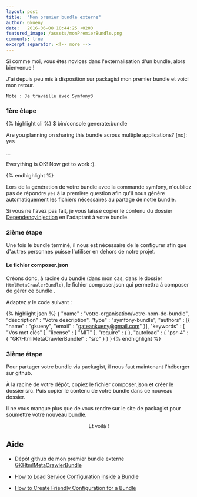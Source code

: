 ```yaml
---
layout: post
title:  "Mon premier bundle externe"
author: Gkueny
date:   2016-06-08 10:44:25 +0200
featured_image: /assets/monPremierBundle.png
comments: true
excerpt_separator: <!-- more -->
---
```

Si comme moi, vous êtes novices dans l'externalisation d'un bundle, alors bienvenue !

J'ai depuis peu mis à disposition sur packagist mon premier bundle et voici mon retour.
<!-- more -->

    Note : Je travaille avec Symfony3

### 1ère étape

{% highlight cli %}
$ bin/console generate:bundle

Are you planning on sharing this bundle across multiple applications? [no]: yes

...

Everything is OK! Now get to work :).

{% endhighlight %}

Lors de la génération de votre bundle avec la commande symfony, n'oubliez pas de répondre  `yes` à la première question afin qu'il nous génère automatiquement les fichiers nécessaires au partage de notre bundle.

Si vous ne l'avez pas fait, je vous laisse copier le contenu du dossier  [DependencyInjection](https://github.com/gkueny/GKHtmlMetaCrawlerBundle/tree/master/src) en l'adaptant à votre bundle.

### 2ième étape

Une fois le bundle terminé, il nous est nécessaire de le configurer afin que d'autres personnes puisse l'utiliser en dehors de notre projet.

#### Le fichier composer.json

Créons donc, à racine du bundle (dans mon cas, dans le dossier `HtmlMetaCrawlerBundle`), le fichier composer.json qui permettra à composer de gérer ce bundle .

Adaptez y le code suivant :

{% highlight json %}
{
    "name" : "votre-organisation/votre-nom-de-bundle",
    "description" : "Votre description",
    "type" : "symfony-bundle",
    "authors" : [{
        "name" : "gkueny",
        "email" : "gateankueny@gmail.com"
    }],
    "keywords" : [
        "Vos mot clés"
    ],
    "license" : [
        "MIT"
    ],
    "require" : {
    },
    "autoload" : {
        "psr-4" : {
          "GK\\HtmlMetaCrawlerBundle\\" : "src"
        }
    }
}
{% endhighlight %}

### 3ième étape

Pour partager votre bundle via packagist, il nous faut maintenant l'héberger sur github.

À la racine de votre dépôt, copiez le fichier composer.json et créer le dossier src. Puis copier le contenu de votre bundle dans ce nouveau dossier.

Il ne vous manque plus que de vous rendre sur le site de packagist pour soumettre votre nouveau bundle.


<center>
    Et voilà !
</center>

## Aide

* Dépôt github de mon premier bundle externe [GKHtmlMetaCrawlerBundle](https://github.com/gkueny/GKHtmlMetaCrawlerBundle)

* [How to Load Service Configuration inside a Bundle](http://symfony.com/doc/current/cookbook/bundles/extension.html)

* [How to Create Friendly Configuration for a Bundle](http://symfony.com/doc/current/cookbook/bundles/configuration.html)
